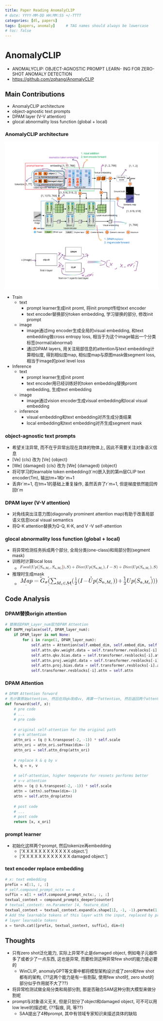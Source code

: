 ```yaml
---
title: Paper Reading AnomalyCLIP
# date: YYYY-MM-DD HH:MM:SS +/-TTTT
categories: [dl, papers]
tags: [papers, anomaly]     # TAG names should always be lowercase
# toc: false
---
```


# AnomalyCLIP
- ANOMALYCLIP: OBJECT-AGNOSTIC PROMPT LEARN- ING FOR ZERO-SHOT ANOMALY DETECTION
- https://github.com/zqhang/AnomalyCLIP

## Main Contributions
- AnomalyCLIP architecture
- object-agnostic text prompts
- DPAM layer (V-V attention)
- glocal abnormality loss function (global + local)

### AnomalyCLIP architecture
![architecture](/assets/img/papers-files/anomalyCLIP/ADClip.png)
- Train
  - text
    - prompt learner生成init promt, 将init prompt传给text encoder
    - text encoder替换部分token embedding, 学习替换的部分, 修改init prompt
  - image
    - image通过img encoder生成全局的visual embedding, 和text embedding做cross entropy loss, 相当于为这个image输出一个分类标签(normal/abnormal)
    - 通过DPAM layers, 用关注局部信息的attention与text embedding计算相似度, 得到相似度map, 相似度map与原图mask做segment loss, 相当于image的pixel level loss
- Inference
  - text
    - prompt learner生成init promt
    - text encoder用已经训练好的token embedding替换promt embedding, 生成text embedding
  - image
    - image通过vision encoder生成visual embedding和local visual embedding
  - inference
    - visual embedding和text embedding对齐生成分类结果
    - local embedding和text embedding对齐生成segment mask

### object-agnostic text prompts
- 希望关注异常, 而不在乎异常出现在具体的物体上, 因此不需要关注对象语义信息
- [Ve] {cls} 改为 [Ve] {object}
- [We] {damaged} {cls} 改为 [We] {damaged} {object}
- 将可学习的learnable token embedding(t\`m)嵌入到的第m层CLIP text encoder(Tm), 输出tm+1和r\`m+1
- 丢弃r\`m+1, 在tm+1的基础上重复操作, 虽然丢弃了r\`m+1, 但是梯度依然能回传回t\`m

### DPAM layer (V-V attention)
- 对角线突出注意力图(diagonally prominent attention map)有助于改善局部语义信息local visual semantics
- 将Q-K attention替换为Q-Q, K-K, and V -V self-attention

### glocal abnormality loss function (global + local)
- 将异常检测任务拆成两个部分, 全局分类(one-class)和局部分割(segment mask)
- 训练时计算local loss
  - ![local loss](/assets/img/papers-files/anomalyCLIP/Llocal.png)
- 推理时生成mask
  - ![mask](/assets/img/papers-files/anomalyCLIP/maskmap.png)

## Code Analysis
### DPAM替换origin attention
```py
# 替换后DPAM_Layer_num层为DPAM Attention
def DAPM_replace(self, DPAM_layer_num):
    if DPAM_layer is not None:
        for i in range(1, DPAM_layer_num):
            self.attn = Attention(self.embed_dim, self.embed_dim, self.num_heads, True)
            self.attn.qkv.weight.data = self.transformer.resblocks[-i].attn.in_proj_weight.clone()
            self.attn.qkv.bias.data = self.transformer.resblocks[-i].attn.in_proj_bias.clone()
            self.attn.proj.weight.data = self.transformer.resblocks[-i].attn.out_proj.weight.clone()
            self.attn.proj.bias.data = self.transformer.resblocks[-i].attn.out_proj.bias.clone()
            self.transformer.resblocks[-i].attn = self.attn
```
### DPAM Attention
```py
# DPAM Attention forward
# 先计算原始attention, 然后在将qk改成vv, 再算一个attention, 然后返回两个attention
def forward(self, x):
    # pre code
    # ...
    # pre code

    # original self-attention for the original path
    # q-k attention
    attn_ori = (q @ k.transpose(-2, -1)) * self.scale
    attn_ori = attn_ori.softmax(dim=-1)
    attn_ori = self.attn_drop(attn_ori)

    # replace k & q by v
    k, q = v, v

    # self-attention, higher temperate for resnets performs better
    # v-v attention
    attn = (q @ k.transpose(-2, -1)) * self.scale
    attn = (attn).softmax(dim=-1)
    attn = self.attn_drop(attn)

    # post code
    # ...
    # post code
    return [x, x_ori]
```
### prompt learner
- 初始化这样两个prompt, 然后tokenize再embedding
  - ['X X X X X X X X X X X X object.']
  - ['X X X X X X X X X X X X damaged object.']

### text encoder replace embedding
```py
# x: text embedding
prefix = x[:1, :, :]
# self.compound_prompt_nctx == 4
suffix = x[1 + self.compound_prompt_nctx:, :, :]
textual_context = compound_prompts_deeper[counter]
# textual_context: nn.Parameter [4, feature_dim]
textual_context = textual_context.expand(x.shape[1], -1, -1).permute(1, 0, 2).half()
# Add the learnable tokens of this layer with the input, replaced by previous
# layer learnable tokens
x = torch.cat([prefix, textual_context, suffix], dim=0)
```

## Thoughts
- 只有zero shot泛化能力, 实际上异常不止是damaged object, 例如电子元器件多了或者少了一点东西, 这也是异常, 而要检测这种异常few shot的能力是必要的
  - WinCLIP, anomalyGPT等文章中都将模型架构设计成了zero和few shot 都有的架构, {??这两个能力是有一些割裂, 使用few shot时, zero shot的部分似乎作用就不大了??}
- 将异常检测试做全局分类和局部分割, 那是否融合SAM这种分割大模型来做分割呢
- prompt与对象语义无关, 但是只划分了object和damaged object, 可不可以用low level的描述呢, {??裂痕, 洞, 等??}
  - SAA提出了4种prompt, 其中有领域专家知识来描述具体的缺陷
